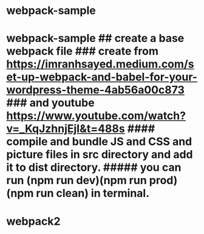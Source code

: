 # webpack-sample
 # webpack-sample ## create a base webpack file ### create from https://imranhsayed.medium.com/set-up-webpack-and-babel-for-your-wordpress-theme-4ab56a00c873 ### and youtube https://www.youtube.com/watch?v=_KqJzhnjEjI&t=488s #### compile and bundle JS and CSS and picture files in src directory and add it to dist directory. ##### you can run (npm run dev)(npm run prod)(npm run clean) in terminal.
# webpack2
